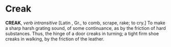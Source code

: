 # Creak

**CREAK**, _verb intransitive_ \[Latin , Gr., to comb, scrape, rake; to cry.\] To make a sharp harsh grating sound, of some continuance, as by the friction of hard substances. Thus, the hinge of a door creaks in turning; a tight firm shoe creaks in walking, by the friction of the leather.